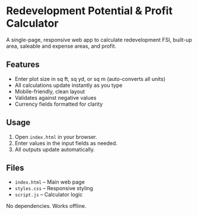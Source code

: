 # Redevelopment Potential & Profit Calculator

A single-page, responsive web app to calculate redevelopment FSI, built-up area, saleable and expense areas, and profit.

## Features
- Enter plot size in sq ft, sq yd, or sq m (auto-converts all units)
- All calculations update instantly as you type
- Mobile-friendly, clean layout
- Validates against negative values
- Currency fields formatted for clarity

## Usage
1. Open `index.html` in your browser.
2. Enter values in the input fields as needed.
3. All outputs update automatically.

## Files
- `index.html` – Main web page
- `styles.css` – Responsive styling
- `script.js` – Calculator logic

No dependencies. Works offline.
